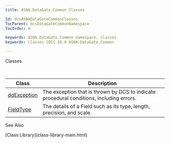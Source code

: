 ```yaml
---
title: ASNA.DataGate.Common Classes

Id: dcsASNADataGateCommonClasses
TocParent: dcsDataGateCommonNamespace
TocOrder: 0

keywords: ASNA.DataGate.Common namespace, classes
keywords: classes [DCS 16.0 ASNA.DataGate.Common

---
```


Classes

<br />



| Class | Description |
| ---- | ---- |
| [dgException](dgexception-class.html) | The exception that is thrown by DCS to indicate procedural conditions, including errors. |
| [FieldType](field-type-class.html) | The details of a Field such as its type, length, precision, and scale. |



See Also

<dl />
      [Class Library](class-library-main.html)

